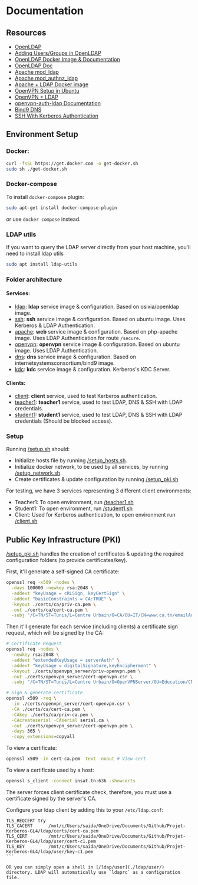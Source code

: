 # Documentation

## Resources

* [OpenLDAP](https://medium.com/rahasak/deploy-ldap-directory-service-with-openldap-docker-8d9f438f1216)
* [Adding Users/Groups in OpenLDAP](https://www.thegeekstuff.com/2015/02/openldap-add-users-groups/)
* [OpenLDAP Docker Image & Documentation](https://github.com/osixia/docker-openldap/)
* [OpenLDAP Doc](https://www.openldap.org/pub/ksoper/OpenLDAP_TLS_obsolete.html#4.3)
* [Apache mod_ldap](https://httpd.apache.org/docs/2.2/mod/mod_ldap.html)
* [Apache mod_authnz_ldap](https://httpd.apache.org/docs/2.4/mod/mod_authnz_ldap.html)
* [Apache + LDAP Docker image](https://github.com/zhonger/docker-ldap-apache/tree/main)
* [OpenVPN Setup in Ubuntu](https://ubuntu.com/server/docs/service-openvpn)
* [OpenVPN + LDAP](https://medium.com/@hiranadikari993/openvpn-active-directory-authentication-726f3bac3546)
* [openvpn-auth-ldap Documentation](https://github.com/threerings/openvpn-auth-ldap)
* [Bind9 DNS](https://mpolinowski.github.io/docs/DevOps/Provisioning/2022-01-25--installing-bind9-docker/2022-01-25/)
* [SSH With Kerberos Authentication](https://cwiki.apache.org/confluence/display/DIRxINTEROP/Kerberos+Authentication+to+SSHD)

## Environment Setup

### Docker:

```bash
curl -fsSL https://get.docker.com -o get-docker.sh
sudo sh ./get-docker.sh
```

### Docker-compose

To install `docker-compose` plugin:

```bash
sudo apt-get install docker-compose-plugin
```

or use `docker compose` instead.

### LDAP utils

If you want to query the LDAP server directly from your host machine, you'll need to install ldap utils

```bash
sudo apt install ldap-utils
```

### Folder architecture

#### Services:

* [ldap](./ldap/): **ldap** service image & configuration. Based on osixia/openldap image.
* [ssh](./ssh/): **ssh** service image & configuration. Based on ubuntu image. Uses Kerberos & LDAP Authentication.
* [apache](./apache/): **web** service image & configuration. Based on php-apache image. Uses LDAP Authentication for route `/secure`.
* [openvpn](./openvpn/): **openvpn** service image & configuration. Based on ubuntu image. Uses LDAP Authentication.
* [dns](./dns/): **dns** service image & configuration. Based on internetsystemsconsortium/bind9 image.
* [kdc](./kdc/): **kdc** service image & configuration. Kerberos's KDC Server.

#### Clients:

* [client](./client/): **client** service, used to test Kerberos authentication.
* [teacher1](./teacher1/): **teacher1** service, used to test LDAP, DNS & SSH with LDAP credentials.
* [student1](./student1/): **student1** service, used to test LDAP, DNS & SSH with LDAP credentials (Should be blocked access).

### Setup

Running [/setup.sh](./setup.sh) should:
* Initialize hosts file by running [/setup_hosts.sh](./setup_hosts.sh).
* Initialize docker network, to be used by all services, by running [/setup_network.sh](./setup_network.sh).
* Create certificates & update configuration by running [/setup_pki.sh](./setup_pki.sh)

For testing, we have 3 services representing 3 different client environments:
* Teacher1: To open environment, run [/teacher1.sh](./teacher1.sh)
* Student1: To open environment, run [/student1.sh](./student1.sh)
* Client: Used for Kerberos authentication, to open environment run [/client.sh](./client.sh)

## Public Key Infrastructure (PKI)

[/setup_pki.sh](./setup_pki.sh) handles the creation of certificates & updating the required configuration folders (to provide certificates/key).

First, it'll generate a self-signed CA certificate:

```bash
openssl req -x509 -nodes \
  -days 100000 -newkey rsa:2048 \
  -addext "keyUsage = cRLSign, keyCertSign" \
  -addext "basicConstraints = CA:TRUE" \
  -keyout ./certs/ca/priv-ca.pem \
  -out ./certs/ca/cert-ca.pem \
  -subj "/C=TN/ST=Tunis/L=Centre Urbain/O=CA/OU=IT/CN=www.ca.tn/emailAddress=contact@ca.tn"
```

Then it'll generate for each service (including clients) a certificate sign request, which will be signed by the CA:

```bash
# Certificate Request
openssl req -nodes \
  -newkey rsa:2048 \
  -addext "extendedKeyUsage = serverAuth" \
  -addext "keyUsage = digitalSignature,keyEncipherment" \
  -keyout ./certs/openvpn_server/priv-openvpn.pem \
  -out ./certs/openvpn_server/cert-openvpn.csr \
  -subj "/C=TN/ST=Tunis/L=Centre Urbain/O=OpenVPNServer/OU=Education/CN=insat.tn/emailAddress=contact@insat.tn"

# Sign & generate certificate
openssl x509 -req \
  -in ./certs/openvpn_server/cert-openvpn.csr \
  -CA ./certs/ca/cert-ca.pem \
  -CAkey ./certs/ca/priv-ca.pem \
  -CAcreateserial -CAserial serial.ca \
  -out ./certs/openvpn_server/cert-openvpn.pem \
  -days 365 \
  -copy_extensions=copyall
```

To view a certificate:

```bash
openssl x509 -in cert-ca.pem -text -noout # View cert
```

To view a certificate used by a host:

```bash
openssl s_client -connect insat.tn:636 -showcerts
```

The server forces client certificate check, therefore, you must use a certificate signed by the server's CA.

Configure your ldap client by adding this to your `/etc/ldap.conf`:

````text
TLS_REQCERT try
TLS_CACERT      /mnt/c/Users/saida/OneDrive/Documents/Github/Projet-Kerberos-GL4/ldap/certs/cert-ca.pem
TLS_CERT        /mnt/c/Users/saida/OneDrive/Documents/Github/Projet-Kerberos-GL4/ldap/user/cert-c1.pem
TLS_KEY         /mnt/c/Users/saida/OneDrive/Documents/Github/Projet-Kerberos-GL4/ldap/user/key-c1.pem
```

OR you can simply open a shell in [/ldap/user](./ldap/user/) directory. LDAP will automatically use `ldaprc` as a configuration file.

